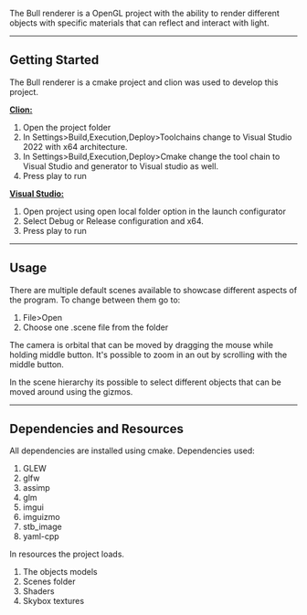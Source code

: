 The Bull renderer is a OpenGL project with the ability to render different objects with specific materials that can reflect and interact with light.
***

## Getting Started

The Bull renderer is a cmake project and clion was used to develop this project.

<ins>**Clion:**</ins>

1. Open the project folder
2. In Settings>Build,Execution,Deploy>Toolchains change to Visual Studio 2022 with x64 architecture.
3. In Settings>Build,Execution,Deploy>Cmake change the tool chain to Visual Studio and generator to Visual studio as well.
4. Press play to run

<ins>**Visual Studio:**</ins>

1. Open project using open local folder option in the launch configurator
2. Select Debug or Release configuration and x64.
3. Press play to run

***

## Usage

There are multiple default scenes available to showcase different aspects of the program.
To change between them go to:

1. File>Open
3. Choose one .scene file from the folder

The camera is orbital that can be moved by dragging the mouse while holding middle button.
It's possible to zoom in an out by scrolling with the middle button.

In the scene hierarchy its possible to select different objects that can be moved around using the gizmos.

***

## Dependencies and Resources

All dependencies are installed using cmake.
Dependencies used:

1. GLEW
2. glfw
3. assimp
4. glm
5. imgui
6. imguizmo
7. stb_image
8. yaml-cpp

In resources the project loads.

1. The objects models
2. Scenes folder
3. Shaders
4. Skybox textures
